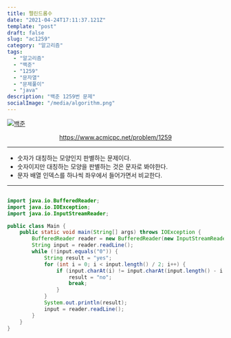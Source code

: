 ```yaml
---
title: 펠린드롬수
date: "2021-04-24T17:11:37.121Z"
template: "post"
draft: false
slug: "ac1259"
category: "알고리즘"
tags:
  - "알고리즘"
  - "백준"
  - "1259"
  - "문자열"
  - "문제풀이"
  - "java"
description: "백준 1259번 문제"
socialImage: "/media/algorithm.png"
---
```


[![백준](https://d2gd6pc034wcta.cloudfront.net/images/logo@2x.png)](https://www.acmicpc.net/problem/1259)
<div style="text-align:center"><a href="https://www.acmicpc.net/problem/1259">https://www.acmicpc.net/problem/1259</a></div>

---

- 숫자가 대칭하는 모양인지 판별하는 문제이다.
- 숫자이지만 대칭하는 모양을 판별하는 것은 문자로 봐야한다.
- 문자 배열 인덱스를 하나씩 좌우에서 들어가면서 비교한다.

---



```java

import java.io.BufferedReader;
import java.io.IOException;
import java.io.InputStreamReader;

public class Main {
    public static void main(String[] args) throws IOException {
        BufferedReader reader = new BufferedReader(new InputStreamReader(System.in));
        String input = reader.readLine();
        while (!input.equals("0")) {
            String result = "yes";
            for (int i = 0; i < input.length() / 2; i++) {
                if (input.charAt(i) != input.charAt(input.length() - i - 1)) {
                    result = "no";
                    break;
                }
            }
            System.out.println(result);
            input = reader.readLine();
        }
    }
}

```
